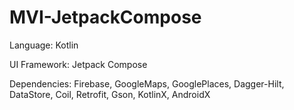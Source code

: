 # MVI-JetpackCompose

Language: Kotlin

UI Framework: Jetpack Compose

Dependencies: Firebase, GoogleMaps, GooglePlaces, Dagger-Hilt, DataStore, Coil, Retrofit, Gson, KotlinX, AndroidX
